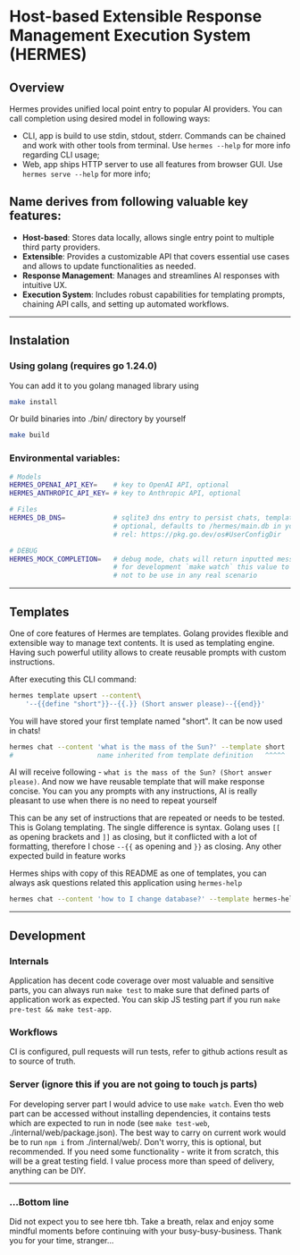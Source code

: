 # Host-based Extensible Response Management Execution System (HERMES)

## Overview
Hermes provides unified local point entry to popular AI providers.
You can call completion using desired model in following ways:
- CLI, app is build to use stdin, stdout, stderr. Commands can be chained and work with other tools from terminal. Use `hermes --help` for more info regarding CLI usage;
- Web, app ships HTTP server to use all features from browser GUI. Use `hermes serve --help` for more info;

## Name derives from following valuable key features:
- **Host-based**: Stores data locally, allows single entry point to multiple third party providers.
- **Extensible**: Provides a customizable API that covers essential use cases and allows to update functionalities as needed.
- **Response Management**: Manages and streamlines AI responses with intuitive UX.
- **Execution System**: Includes robust capabilities for templating prompts, chaining API calls, and setting up automated workflows.

--------------------------------------------------------------------------------

## Instalation

### Using golang (requires go 1.24.0)
You can add it to you golang managed library using
```bash
make install
```
Or build binaries into ./bin/ directory by yourself
```bash
make build
```

### Environmental variables:
```bash
# Models
HERMES_OPENAI_API_KEY=    # key to OpenAI API, optional
HERMES_ANTHROPIC_API_KEY= # key to Anthropic API, optional

# Files
HERMES_DB_DNS=            # sqlite3 dns entry to persist chats, templates, messages
                          # optional, defaults to /hermes/main.db in your config dir
                          # rel: https://pkg.go.dev/os#UserConfigDir

# DEBUG
HERMES_MOCK_COMPLETION=   # debug mode, chats will return inputted message
                          # for development `make watch` this value to true
                          # not to be use in any real scenario
```

--------------------------------------------------------------------------------

## Templates
One of core features of Hermes are templates. Golang provides flexible and extensible way to manage text contents. It is used as templating engine. Having such powerful utility allows to create reusable prompts with custom instructions. 

After executing this CLI command:
```bash
hermes template upsert --content\
    '--{{define "short"}}--{{.}} (Short answer please)--{{end}}'
```
You will have stored your first template named "short". It can be now used in chats!
```bash
hermes chat --content 'what is the mass of the Sun?' --template short
#                     name inherited from template definition   ^^^^^
```
AI will receive following - `what is the mass of the Sun? (Short answer please)`.
And now we have reusable template that will make response concise. You can you any prompts with any instructions, AI is really pleasant to use when there is no need to repeat yourself

This can be any set of instructions that are repeated or needs to be tested. This is Golang templating. The single difference is syntax. Golang uses `[[` as opening brackets and `]]` as closing, but it conflicted with a lot of formatting, therefore I chose `--{{` as opening and `}}` as closing. Any other expected build in feature works


Hermes ships with copy of this README as one of templates, you can always ask questions related this application using `hermes-help`
```bash
hermes chat --content 'how to I change database?' --template hermes-help
```

--------------------------------------------------------------------------------

## Development

### Internals
Application has decent code coverage over most valuable and sensitive parts, you can always run `make test` to make sure that defined parts of application work as expected. You can skip JS testing part if you run `make pre-test && make test-app`.

### Workflows
CI is configured, pull requests will run tests, refer to github actions result as to source of truth.

### Server (ignore this if you are not going to touch js parts)
For developing server part I would advice to use `make watch`. Even tho web part can be accessed without installing dependencies, it contains tests which are expected to run in node (see `make test-web`, ./internal/web/package.json). The best way to carry on current work would be to run `npm i` from ./internal/web/. Don't worry, this is optional, but recommended. If you need some functionality - write it from scratch, this will be a great testing field. I value process more than speed of delivery, anything can be DIY.

--------------------------------------------------------------------------------

### ...Bottom line
Did not expect you to see here tbh. Take a breath, relax and enjoy some mindful moments before continuing with your busy-busy-business. Thank you for your time, stranger...
